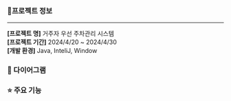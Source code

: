 ### 📝프로젝트 정보
- - -
**[프로젝트 명]** 거주자 우선 주차관리 시스템 </br>
**[프로젝트 기간]** 2024/4/20 ~ 2024/4/30 </br>
**[개발 환경]** Java, InteliJ, Window </br>

### 🔨 다이어그램



### ⭐ 주요 기능
